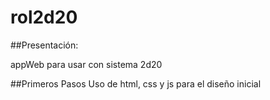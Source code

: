 # rol2d20
##Presentación:

appWeb para usar con sistema 2d20

##Primeros Pasos
Uso de html, css y js para el diseño inicial

